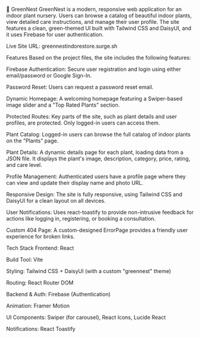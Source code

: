 🌿 GreenNest
GreenNest is a modern, responsive web application for an indoor plant nursery. Users can browse a catalog of beautiful indoor plants, view detailed care instructions, and manage their user profile. The site features a clean, green-themed UI built with Tailwind CSS and DaisyUI, and it uses Firebase for user authentication.

Live Site URL: greennestindorestore.surge.sh

Features
Based on the project files, the site includes the following features:

Firebase Authentication: Secure user registration and login using either email/password or Google Sign-In.

Password Reset: Users can request a password reset email.

Dynamic Homepage: A welcoming homepage featuring a Swiper-based image slider and a "Top Rated Plants" section.

Protected Routes: Key parts of the site, such as plant details and user profiles, are protected. Only logged-in users can access them.

Plant Catalog: Logged-in users can browse the full catalog of indoor plants on the "Plants" page.

Plant Details: A dynamic details page for each plant, loading data from a JSON file. It displays the plant's image, description, category, price, rating, and care level.

Profile Management: Authenticated users have a profile page where they can view and update their display name and photo URL.

Responsive Design: The site is fully responsive, using Tailwind CSS and DaisyUI for a clean layout on all devices.

User Notifications: Uses react-toastify to provide non-intrusive feedback for actions like logging in, registering, or booking a consultation.

Custom 404 Page: A custom-designed ErrorPage provides a friendly user experience for broken links.

Tech Stack
Frontend: React

Build Tool: Vite

Styling: Tailwind CSS + DaisyUI (with a custom "greennest" theme)

Routing: React Router DOM

Backend & Auth: Firebase (Authentication)

Animation: Framer Motion

UI Components: Swiper (for carousel), React Icons, Lucide React

Notifications: React Toastify